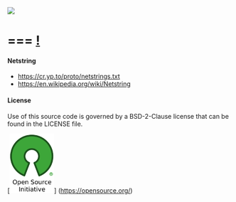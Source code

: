 [![](https://img.shields.io/badge/godoc-reference-blue.svg)](https://godoc.org/github.com/aletheia7/netstring) 

===
[!](img/net.gif)
===

#### Netstring

  - https://cr.yp.to/proto/netstrings.txt
  - https://en.wikipedia.org/wiki/Netstring

#### License 

Use of this source code is governed by a BSD-2-Clause license that can be found
in the LICENSE file.

[![BSD-2-Clause License](img/osi_logo_100X133_90ppi_0.png)]
(https://opensource.org/)
